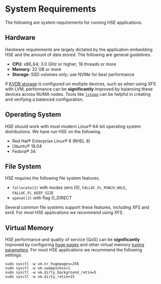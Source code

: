 # System Requirements

The following are system requirements for running HSE applications.


## Hardware

Hardware requirements are largely dictated by the application embedding HSE
and the amount of data stored.  The following are general guidelines.

* **CPU**: x86_64; 3.0 GHz or higher; 16 threads or more
* **Memory**: 32 GB or more
* **Storage**: SSD volumes *only*; use NVMe for best performance

If [KVDB storage](storage.md) is configured on multiple devices, such
as when using XFS with LVM, performance can be **significantly** improved by
balancing these devices across NUMA nodes.
Tools like [`lstopo`](https://linux.die.net/man/1/lstopo) can
be helpful in creating and verifying a balanced configuration.


## Operating System

HSE should work with most modern Linux&reg; 64-bit operating system
distributions.  We have run HSE on the following.

* Red Hat&reg; Enterprise Linux&reg; 8 (RHEL 8)
* Ubuntu&reg; 18.04
* Fedora&reg; 34


## File System

HSE requires the following file system features.

* `fallocate(2)` with modes zero (0), `FALLOC_FL_PUNCH_HOLE`,
`FALLOC_FL_KEEP_SIZE`
* `openat(2)` with flag O_DIRECT

Several common file systems support these features, including XFS and ext4.
For most HSE applications we recommend using XFS.


## Virtual Memory

HSE performance and quality of service (QoS) can be **significantly**
improved by configuring
[huge pages](https://www.kernel.org/doc/Documentation/vm/hugetlbpage.txt)
and other virtual memory
[tuning parameters](https://www.kernel.org/doc/Documentation/sysctl/vm.txt).
For most HSE applications we recommend the following settings.

```shell
sudo sysctl -w vm.nr_hugepages=256
sudo sysctl -w vm.swappiness=1
sudo sysctl -w vm.dirty_background_ratio=5
sudo sysctl -w vm.dirty_ratio=15
```
